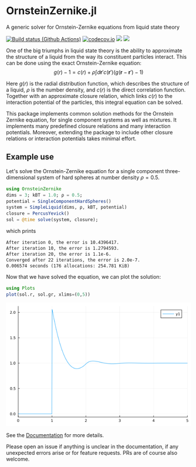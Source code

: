 # OrnsteinZernike.jl
A generic solver for Ornstein-Zernike equations from liquid state theory

[![Build status (Github Actions)](https://github.com/IlianPihlajamaa/OrnsteinZernike.jl/workflows/CI/badge.svg)](https://github.com/IlianPihlajamaa/OrnsteinZernike.jl/actions)
[![codecov.io](http://codecov.io/github/IlianPihlajamaa/OrnsteinZernike.jl/coverage.svg?branch=main)](http://codecov.io/github/IlianPihlajamaa/OrnsteinZernike.jl?branch=main)
[![](https://img.shields.io/badge/docs-stable-blue.svg)](https://IlianPihlajamaa.github.io/OrnsteinZernike.jl/stable)
[![](https://img.shields.io/badge/docs-dev-blue.svg)](https://IlianPihlajamaa.github.io/OrnsteinZernike.jl/dev)

One of the big triumphs in liquid state theory is the ability to approximate the structure of a liquid from the way its constituent particles interact. 
This can be done using the exact Ornstein-Zernike equation: 
$$g(r) - 1 = c(r) + \rho \int d\textbf{r}' c(\textbf{r}')(g(\textbf{r}- \textbf{r}') - 1)$$

Here $g(r)$ is the radial distribution function, which describes the structure of a liquid, $\rho$ is the number density, and $c(r)$ is the direct correlation function. Together with an approximate closure relation, which links $c(r)$ to the interaction potential of the particles, this integral equation can be solved. 

This package implements common solution methods for the Ornstein Zernike equation, for single component systems as well as mixtures. It implements many predefined closure relations and many interaction potentials. Moreover, extending the package to include other closure relations or interaction potentials takes minimal effort.

## Example use

Let's solve the Ornstein-Zernike equation for a single component three-dimensional system of hard spheres at number density $ρ = 0.5$. 

```julia
using OrnsteinZernike
dims = 3; kBT = 1.0; ρ = 0.5;
potential = SingleComponentHardSpheres()
system = SimpleLiquid(dims, ρ, kBT, potential)
closure = PercusYevick()
sol = @time solve(system, closure);
```
which prints
```
After iteration 0, the error is 10.4396417.
After iteration 10, the error is 1.2794593.
After iteration 20, the error is 1.1e-6.
Converged after 22 iterations, the error is 2.0e-7.
0.006574 seconds (176 allocations: 254.781 KiB)
```
Now that we have solved the equation, we can plot the solution:
```julia
using Plots
plot(sol.r, sol.gr, xlims=(0,5))
```
![image](docs/Figs/example.png)

See the <a href="https://ilianpihlajamaa.github.io/OrnsteinZernike.jl/dev/">Documentation</a> for more details.

Please open an issue if anything is unclear in the documentation, if any unexpected errors arise or for feature requests. PRs are of course also welcome.

